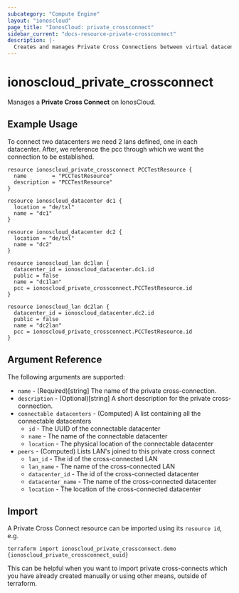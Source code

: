 ```yaml
---
subcategory: "Compute Engine"
layout: "ionoscloud"
page_title: "IonosCloud: private_crossconnect"
sidebar_current: "docs-resource-private-crossconnect"
description: |-
  Creates and manages Private Cross Connections between virtual datacenters.
---
```


# ionoscloud_private_crossconnect

Manages a **Private Cross Connect** on IonosCloud.

## Example Usage

To connect two datacenters we need 2 lans defined, one in each datacenter. After, we reference the pcc through which we want the connection to be established.

```hcl
resource ionoscloud_private_crossconnect PCCTestResource {
  name        = "PCCTestResource"
  description = "PCCTestResource"
}

resource ionoscloud_datacenter dc1 {
  location = "de/txl"
  name = "dc1"
}

resource ionoscloud_datacenter dc2 {
  location = "de/txl"
  name = "dc2"
}

resource ionoscloud_lan dc1lan {
  datacenter_id = ionoscloud_datacenter.dc1.id
  public = false
  name = "dc1lan"
  pcc = ionoscloud_private_crossconnect.PCCTestResource.id
}

resource ionoscloud_lan dc2lan {
  datacenter_id = ionoscloud_datacenter.dc2.id
  public = false
  name = "dc2lan"
  pcc = ionoscloud_private_crossconnect.PCCTestResource.id
}
```

## Argument Reference

The following arguments are supported:

- `name` - (Required)[string] The name of the private cross-connection.
- `description` - (Optional)[string] A short description for the private cross-connection.
- `connectable datacenters` - (Computed) A list containing all the connectable datacenters
  - `id` - The UUID of the connectable datacenter
  - `name` - The name of the connectable datacenter
  - `location` - The physical location of the connectable datacenter
- `peers` - (Computed) Lists LAN's joined to this private cross connect
  - `lan_id` - The id of the cross-connected LAN
  - `lan_name` - The name of the cross-connected LAN
  - `datacenter_id` - The id of the cross-connected datacenter
  - `datacenter_name` - The name of the cross-connected datacenter
  - `location` - The location of the cross-connected datacenter
  
## Import

A Private Cross Connect resource can be imported using its `resource id`, e.g.

```shell
terraform import ionoscloud_private_crossconnect.demo {ionoscloud_private_crossconnect_uuid}
```

This can be helpful when you want to import private cross-connects which you have already created manually or using other means, outside of terraform.
